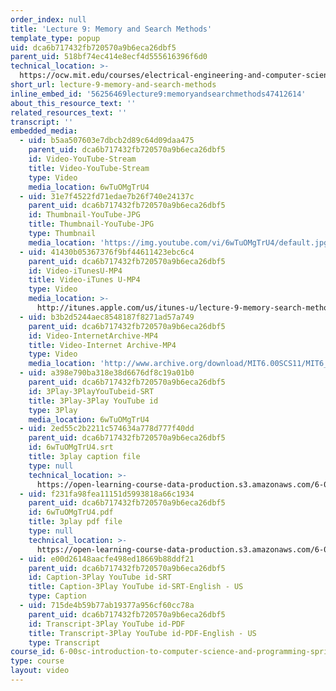 ```yaml
---
order_index: null
title: 'Lecture 9: Memory and Search Methods'
template_type: popup
uid: dca6b717432fb720570a9b6eca26dbf5
parent_uid: 518bf74ec414e8ecf4d555616396f6d0
technical_location: >-
  https://ocw.mit.edu/courses/electrical-engineering-and-computer-science/6-00sc-introduction-to-computer-science-and-programming-spring-2011/unit-1/lecture-9-memory-and-search-methods/lecture-9-memory-and-search-methods
short_url: lecture-9-memory-and-search-methods
inline_embed_id: '56256469lecture9:memoryandsearchmethods47412614'
about_this_resource_text: ''
related_resources_text: ''
transcript: ''
embedded_media:
  - uid: b5aa507603e7dbcb2d89c64d09daa475
    parent_uid: dca6b717432fb720570a9b6eca26dbf5
    id: Video-YouTube-Stream
    title: Video-YouTube-Stream
    type: Video
    media_location: 6wTuOMgTrU4
  - uid: 31e7f4522fd71edae7b26f740e24137c
    parent_uid: dca6b717432fb720570a9b6eca26dbf5
    id: Thumbnail-YouTube-JPG
    title: Thumbnail-YouTube-JPG
    type: Thumbnail
    media_location: 'https://img.youtube.com/vi/6wTuOMgTrU4/default.jpg'
  - uid: 41430b05367376f9bf44611423ebc6c4
    parent_uid: dca6b717432fb720570a9b6eca26dbf5
    id: Video-iTunesU-MP4
    title: Video-iTunes U-MP4
    type: Video
    media_location: >-
      http://itunes.apple.com/us/itunes-u/lecture-9-memory-search-methods/id499270153?i=110101034
  - uid: b3b2d5244aec8548187f8271ad57a749
    parent_uid: dca6b717432fb720570a9b6eca26dbf5
    id: Video-InternetArchive-MP4
    title: Video-Internet Archive-MP4
    type: Video
    media_location: 'http://www.archive.org/download/MIT6.00SCS11/MIT6_00SCS11_lec09_300k.mp4'
  - uid: a398e790ba318e38d6676df8c19a01b0
    parent_uid: dca6b717432fb720570a9b6eca26dbf5
    id: 3Play-3PlayYouTubeid-SRT
    title: 3Play-3Play YouTube id
    type: 3Play
    media_location: 6wTuOMgTrU4
  - uid: 2ed55c2b2211c574634a778d777f40dd
    parent_uid: dca6b717432fb720570a9b6eca26dbf5
    id: 6wTuOMgTrU4.srt
    title: 3play caption file
    type: null
    technical_location: >-
      https://open-learning-course-data-production.s3.amazonaws.com/6-00sc-introduction-to-computer-science-and-programming-spring-2011/2ed55c2b2211c574634a778d777f40dd_6wTuOMgTrU4.srt
  - uid: f231fa98fea11151d5993818a66c1934
    parent_uid: dca6b717432fb720570a9b6eca26dbf5
    id: 6wTuOMgTrU4.pdf
    title: 3play pdf file
    type: null
    technical_location: >-
      https://open-learning-course-data-production.s3.amazonaws.com/6-00sc-introduction-to-computer-science-and-programming-spring-2011/f231fa98fea11151d5993818a66c1934_6wTuOMgTrU4.pdf
  - uid: e00d26148aacfe498ed18669b88ddf21
    parent_uid: dca6b717432fb720570a9b6eca26dbf5
    id: Caption-3Play YouTube id-SRT
    title: Caption-3Play YouTube id-SRT-English - US
    type: Caption
  - uid: 715de4b59b77ab19377a956cf60cc78a
    parent_uid: dca6b717432fb720570a9b6eca26dbf5
    id: Transcript-3Play YouTube id-PDF
    title: Transcript-3Play YouTube id-PDF-English - US
    type: Transcript
course_id: 6-00sc-introduction-to-computer-science-and-programming-spring-2011
type: course
layout: video
---
```

